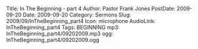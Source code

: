 Title: In The Beginning - part 4
Author: Pastor Frank Jones
PostDate: 2009-09-20
Date: 2009-09-20
Category: Sermons
Slug: 2009/09/InTheBeginning_part4
Icon: microphone
AudioLink: InTheBeginning_part4
Tags: BEGINNING
mp3: InTheBeginning_part4/09202009.mp3
ogg: InTheBeginning_part4/09202009.ogg
